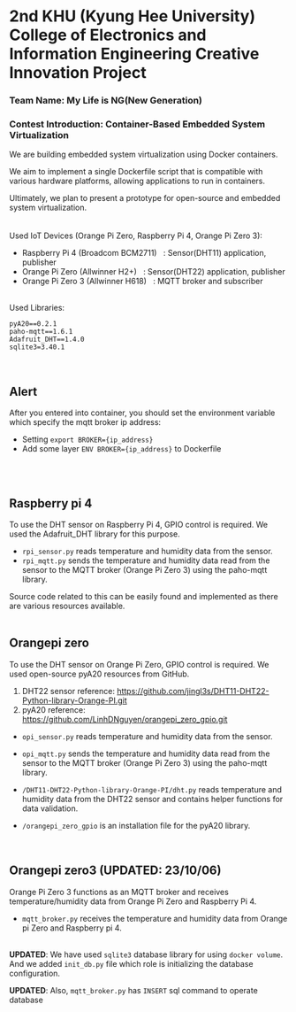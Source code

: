 # 2nd KHU (Kyung Hee University) College of Electronics and Information Engineering Creative Innovation Project

### Team Name: My Life is NG(New Generation)
### Contest Introduction: Container-Based Embedded System Virtualization

We are building embedded system virtualization using Docker containers.

We aim to implement a single Dockerfile script that is compatible with various hardware platforms, allowing applications to run in containers.

Ultimately, we plan to present a prototype for open-source and embedded system virtualization.<br><br><br>
Used IoT Devices (Orange Pi Zero, Raspberry Pi 4, Orange Pi Zero 3):

- Raspberry Pi 4 (Broadcom BCM2711) $~$ : Sensor(DHT11) application, publisher
- Orange Pi Zero (Allwinner H2+) $~$ : Sensor(DHT22) application, publisher
- Orange Pi Zero 3 (Allwinner H618) $~$ : MQTT broker and subscriber<br><br>

Used Libraries:
```
pyA20==0.2.1
paho-mqtt==1.6.1
Adafruit_DHT==1.4.0
sqlite3=3.40.1
```
<br>

## Alert
After you entered into container, you should set the environment variable which specify the mqtt broker ip address:

- Setting ```export BROKER={ip_address}```
- Add some layer ```ENV BROKER={ip_address}``` to Dockerfile

<br><br>

## Raspberry pi 4
To use the DHT sensor on Raspberry Pi 4, GPIO control is required. We used the Adafruit_DHT library for this purpose.

- ```rpi_sensor.py``` reads temperature and humidity data from the sensor.
- ```rpi_mqtt.py``` sends the temperature and humidity data read from the sensor to the MQTT broker (Orange Pi Zero 3) using the paho-mqtt library.

Source code related to this can be easily found and implemented as there are various resources available.<br><br>

## Orangepi zero
To use the DHT sensor on Orange Pi Zero, GPIO control is required. We used open-source pyA20 resources from GitHub.

1. DHT22 sensor reference: https://github.com/jingl3s/DHT11-DHT22-Python-library-Orange-PI.git
2. pyA20 reference: https://github.com/LinhDNguyen/orangepi_zero_gpio.git

- ```opi_sensor.py``` reads temperature and humidity data from the sensor.
  
- ```opi_mqtt.py``` sends the temperature and humidity data read from the sensor to the MQTT broker (Orange Pi Zero 3) using the paho-mqtt library.
  
- ```/DHT11-DHT22-Python-library-Orange-PI/dht.py``` reads temperature and humidity data from the DHT22 sensor and contains helper functions for data validation.

- ```/orangepi_zero_gpio``` is an installation file for the pyA20 library.

<br>

## Orangepi zero3 (UPDATED: 23/10/06)
Orange Pi Zero 3 functions as an MQTT broker and receives temperature/humidity data from Orange Pi Zero and Raspberry Pi 4.<br>

- ```mqtt_broker.py``` receives the temperature and humidity data from Orange pi Zero and Raspberry pi 4. <br><br>

**UPDATED**: We have used ```sqlite3``` database library for using ```docker volume```. And we added ```init_db.py``` file which role is initializing the database configuration.

**UPDATED**: Also, ```mqtt_broker.py``` has ```INSERT``` sql command to operate database

